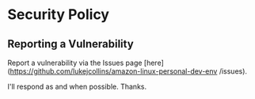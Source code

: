 # Security Policy

## Reporting a Vulnerability

Report a vulnerability via the Issues page [here](https://github.com/lukejcollins/amazon-linux-personal-dev-env /issues).

I'll respond as and when possible. Thanks.
